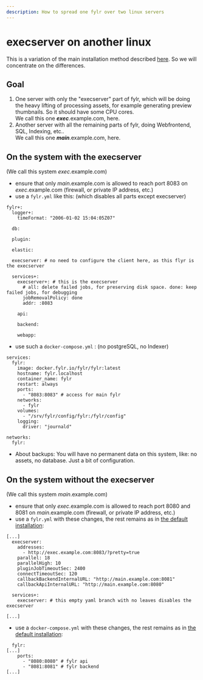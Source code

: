 ```yaml
---
description: How to spread one fylr over two linux servers
---
```


# execserver on another linux

This is a variation of the main installation method described [here](../linux-docker-compose.md#installation). So we will concentrate on the differences.

## Goal

1. One server with only the "execserver" part of fylr, which will be doing the heavy lifting of processing assets, for example generating preview thumbnails. So it should have some CPU cores.\
   We call this one _**exec**_.example.com, here.
2. Another server with all the remaining parts of fylr, doing Webfrontend, SQL, Indexing, etc.. \
   We call this one _**main**_.example.com, here.

## On the system with the execserver

(We call this system _exec_.example.com)

* ensure that only _main_.example.com is allowed to reach port 8083 on _exec_.example.com (firewall, or private IP address, etc.)
* use a `fylr.yml` like this: (which disables all parts except execserver)

```
fylr+:
  logger+:
    timeFormat: "2006-01-02 15:04:05Z07"

  db:

  plugin:

  elastic:

  execserver: # no need to configure the client here, as this flyr is the execserver

  services+:
    execserver+: # this is the execserver
      # all: delete failed jobs, for preserving disk space. done: keep failed jobs, for debugging
      jobRemovalPolicy: done
      addr: :8083

    api:

    backend:

    webapp:

```

* use such a `docker-compose.yml` : (no postgreSQL, no Indexer)

```
services:
  fylr:
    image: docker.fylr.io/fylr/fylr:latest
    hostname: fylr.localhost
    container_name: fylr
    restart: always
    ports:
      - "8083:8083" # access for main fylr
    networks:
      - fylr
    volumes:
      - "/srv/fylr/config/fylr:/fylr/config"
    logging:
      driver: "journald"

networks:
  fylr:
```

* About backups: You will have no permanent data on this system, like: no assets, no database. Just a bit of configuration.

## On the system without the execserver

(We call this system _main_.example.com)

* ensure that only _exec_.example.com is allowed to reach port 8080 and 8081 on _main_.example.com (firewall, or private IP address, etc.)
* use a `fylr.yml` with these changes, the rest remains as in [the default installation](../linux-docker-compose.md#installation):

```
[...]
  execserver:
    addresses:
      - http://exec.example.com:8083/?pretty=true
    parallel: 18
    parallelHigh: 10
    pluginJobTimeoutSec: 2400
    connectTimeoutSec: 120
    callbackBackendInternalURL: "http://main.example.com:8081"
    callbackApiInternalURL: "http://main.example.com:8080"

  services+:
    execserver: # this empty yaml branch with no leaves disables the execserver

[...]
```

* use a `docker-compose.yml` with these changes, the rest remains as in [the default installation](../linux-docker-compose.md#installation):

```
  fylr:
[...]
    ports:
      - "8080:8080" # fylr api
      - "8081:8081" # fylr backend
[...]
```
